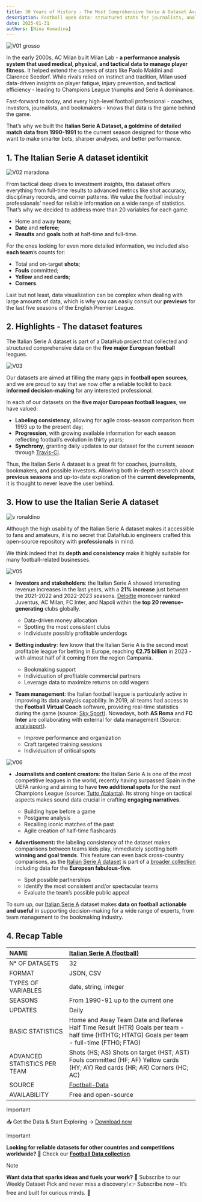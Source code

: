 ```yaml
---
title: 30 Years of History - The Most Comprehensive Serie A Dataset Available
description: Football open data: structured stats for journalists, analysts and managers - updated daily.
date: 2025-01-31
authors: [Nina Komadina]
---
```




![V01 grosso](/assets/v01-grosso-italy-world-cup-2006-football.svg)

In the early 2000s, AC Milan built Milan Lab -  **a performance analysis system that used medical, physical, and tactical data to manage player fitness.** It helped extend the careers of stars like Paolo Maldini and Clarence Seedorf. While rivals relied on instinct and tradition, Milan used data-driven insights on player fatigue, injury prevention, and tactical efficiency - leading to Champions League triumphs and Serie A dominance.

Fast-forward to today, and every high-level football professional - coaches, investors, journalists, and bookmakers - knows that data is the game behind the game.

That’s why we built the **Italian Serie A Dataset, a goldmine of detailed match data from 1990-1991** to the current season designed for those who want to make smarter bets, sharper analyses, and better performance. 

## 1\. The Italian Serie A dataset identikit

![V02 maradona](/assets/v02-maradona-football-dios-italy-data.svg)

From tactical deep dives to investment insights, this dataset offers everything from full-time results to advanced metrics like shot accuracy, disciplinary records, and corner patterns. We value the football industry professionals’ need for reliable information on a wide range of statistics. That’s why we decided to address more than 20 variables for each game: 

* Home and away **team**;
* **Date** and **referee**;
* **Results** and **goals** both at half-time and full-time.

For the ones looking for even more detailed information, we included also **each team**’s counts for:

* Total and on-target **shots**;
* **Fouls** committed;
* **Yellow** and **red cards**;
* **Corners**.

Last but not least, data visualization can be complex when dealing with large amounts of data, which is why you can easily consult our **previews** for the last five seasons of the English Premier League.

## 2\. Highlights \- The dataset features

The Italian Serie A dataset is part of a DataHub project that collected and structured comprehensive data on the **five major European football** leagues.

![V03](/assets/v03-juventus-inter-milan-football-player-data.svg)

Our datasets are aimed at filling the many gaps in **football open sources**, and we are proud to say that we now offer a reliable toolkit to back **informed decision-making** for any interested professional.

In each of our datasets on the **five major European football leagues**, we have valued:

* **Labeling consistency**, allowing for agile cross-season comparison from 1993 up to the present day;
* **Progression**, with growing available information for each season reflecting football’s evolution in thirty years;
* **Synchrony**, granting daily updates to our dataset for the current season through [Travis-CI](https://www.travis-ci.com/).

Thus, the Italian Serie A dataset is a great fit for coaches, journalists, bookmakers, and possible investors. Allowing both in-depth research about **previous seasons** and up-to-date exploration of the **current developments**, it is thought to never leave the user behind.

## 3\. How to use the Italian Serie A dataset

![v ronaldino](/assets/v04-ronaldinho-football-milan-italy-data.svg)

Although the high usability of the Italian Serie A dataset makes it accessible to fans and amateurs, it is no secret that DataHub.io engineers crafted this open-source repository with **professionals** in mind.

We think indeed that its **depth and consistency** make it highly suitable for many football-related businesses.

![V05](/assets/v05-investors-serie-a-italy-soccer-board.svg)

* **Investors and stakeholders**: the Italian Serie A showed interesting revenue increases in the last years, with a **21% increase** just between the 2021-2022 and 2022-2023 seasons. [Deloitte](https://www.deloitte.com/uk/en/services/financial-advisory/analysis/deloitte-football-money-league.html) moreover ranked Juventus, AC Milan, FC Inter, and Napoli within the **top 20 revenue-generating** clubs globally.
  * Data-driven money allocation
  * Spotting the most consistent clubs
  * Individuate possibly profitable underdogs

* **Betting industry**: few know that the Italian Serie A is the second most profitable league for betting in Europe, reaching **€2.75 billion** in 2023 \- with almost half of it coming from the region Campania.
  * Bookmaking support
  * Individuation of profitable commercial partners
  * Leverage data to maximize returns on odd wagers

* **Team management**: the Italian football league is particularly active in improving its data analysis capability. In 2019, all teams had access to the **Football Virtual Coach** software, providing real-time statistics during the game (source: [Sky Sport](https://sport.sky.it/calcio/serie-a/2019/11/15/da-gennaio-sulle-panchine-di-a-il-virtual-coach)). Nowadays, both **AS Roma** and **FC Inter** are collaborating with external for data management (Source: [analyisport](https://analyisport.com/insights/how-are-data-and-analysis-used-in-serie-a/)).
  * Improve performance and organization
  * Craft targeted training sessions
  * Individuation of critical spots

![V06](/assets/v06-ranieri-rome-football-data-stats-ia.svg)

* **Journalists and content creators**: the Italian Serie A is one of the most competitive leagues in the world, recently having surpassed Spain in the UEFA ranking and aiming to have **two additional spots** for the next Champions League (source: [Tutto Atalanta](https://www.tuttoatalanta.com/champions-league/ranking-uefa-italia-in-fuga-sulla-spagna-obiettivo-due-posti-extra-in-champions-113024)). Its strong hinge on tactical aspects makes sound data crucial in crafting **engaging narratives**.
  * Building hype before a game
  * Postgame analysis
  * Recalling iconic matches of the past
  * Agile creation of half-time flashcards

* **Advertisement:** the labeling consistency of the dataset makes comparisons between teams kids play, immediately spotting both **winning and goal trends**. This feature can even back cross-country comparisons, as the [Italian Serie A dataset](https://datahub.io/core/italian-serie-a) is part of a [broader collection](https://datahub.io/blog/football-data-unleashed-your-next-level-toolkit) including data for the **European fabulous-five**.
  * Spot possible partnerships
  * Identify the most consistent and/or spectacular teams
  * Evaluate the team’s possible public appeal

To sum up, our [Italian Serie A](https://datahub.io/core/italian-serie-a) dataset makes **data on football actionable and useful** in supporting decision-making for a wide range of experts, from team management to the bookmaking industry.

## 4\. Recap Table

| NAME | [Italian Serie A (football)](https://datahub.io/core/italian-serie-a) |
| :---- | :---- |
| N° OF DATASETS | 32 |
| FORMAT | JSON, CSV |
| TYPES OF VARIABLES | date, string, integer |
| SEASONS | From 1990-91 up to the current one |
| UPDATES | Daily |
| BASIC STATISTICS | Home and Away Team Date and Referee Half Time Result (HTR) Goals per team \- half time (HTHTG; HTATG) Goals per team \- full-time (FTHG; FTAG)  |
| ADVANCED STATISTICS PER TEAM  | Shots (HS; AS) Shots on target (HST; AST) Fouls committed (HF; AF) Yellow cards (HY; AY) Red cards (HR; AR) Corners (HC; AC) |
| SOURCE | [Football-Data](http://www.football-data.co.uk/) |
| AVAILABILITY | Free and open-source |


>[!IMPORTANT]
> 📥 Get the Data & Start Exploring → [Download now](https://datahub.io/core/italian-serie-a)

>[!IMPORTANT]
> **Looking for reliable datasets for other countries and competitions worldwide?** 🔎 Check our [**Football Data collection**](https://datahub.io/blog/football-data-our-open-source-collection-of-worldwide-statistics)\.

>[!NOTE]
> **Want data that sparks ideas and fuels your work?**
> 📩 Subscribe to our Weekly Dataset Pick and never miss a discovery!
> 👉 Subscribe now – It’s free and built for curious minds. 🚀

